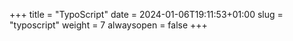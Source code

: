 +++
title = "TypoScript"
date = 2024-01-06T19:11:53+01:00
slug = "typoscript"
weight = 7
alwaysopen = false
+++
